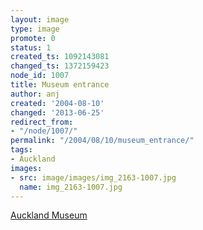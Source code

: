 ```yaml
---
layout: image
type: image
promote: 0
status: 1
created_ts: 1092143081
changed_ts: 1372159423
node_id: 1007
title: Museum entrance
author: anj
created: '2004-08-10'
changed: '2013-06-25'
redirect_from:
- "/node/1007/"
permalink: "/2004/08/10/museum_entrance/"
tags:
- Auckland
images:
- src: image/images/img_2163-1007.jpg
  name: img_2163-1007.jpg
---
```

[Auckland Museum](http://www.aucklandmuseum.com/)
